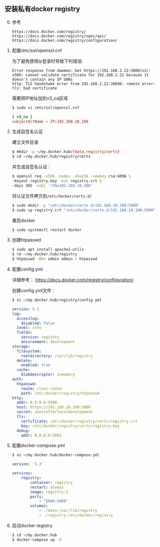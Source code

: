 ## 安装私有docker registry

0. 参考

    ```
    https://docs.docker.com/registry/
    https://docs.docker.com/registry/spec/api/
    https://docs.docker.com/registry/configuration/
    ```

1. 配置/etc/ssl/openssl.cnf

    为了避免使用ip登录时导致下列错误:

    ```log
    Error response from daemon: Get https://192.168.2.22:5000/v2/: x509: cannot validate certificate for 192.168.2.22 because it doesn't contain any IP SANs
    http: TLS handshake error from 192.168.2.22:38696: remote error: tls: bad certificate
    ```

    需要把IP地址加到v3_ca区域

    ```sh
    $ sudo vi /etc/ssl/openssl.cnf
    ```

    ```conf
    [ v3_ca ]
    subjectAltName = IP:192.168.10.100
    ```

1. 生成自签名认证

    建立文件目录

    ```sh
    $ mkdir -p ~/my.docker.hub/{data,registry/certs}
    $ cd ~/my.docker.hub/registry/certs
    ```

    并生成自签名认证：

    ```sh
    $ openssl req -x509 -nodes -sha256 -newkey rsa:4096 \
    -keyout registry.key -out registry.crt \
    -days 365 -subj '/CN=192.168.10.100'
    ```

    将认证文件拷贝到```/etc/docker/certs.d/```

    ```sh
    $ sudo mkdir -p "/etc/docker/certs.d/192.168.10.100:5000"
    $ sudo cp registry.crt "/etc/docker/certs.d/192.168.10.100:5000"
    ```

    重启docker

    ```sh
    $ sudo systemctl restart docker
    ```

1. 创建htpasswd
    
    ```sh
    $ sudo apt install apache2-utils
    $ cd ~/my.docker.hub/registry
    $ htpasswd -Bbn admin admin > htpasswd
    ```

1. 配置config.yml

    详细参考： https://docs.docker.com/registry/configuration/

    创建config.yml文件：

    ```sh
    $ vi ~/my.docker.hub/registry/config.yml 
    ```

    ```yml
    version: 0.1
    log:
      accesslog:
        disabled: false
      level: info
      fields:
        service: registry
        environment: development
    storage:
      filesystem:
        rootdirectory: /var/lib/registry
      delete:
        enabled: true
      cache:
        blobdescriptor: inmemory
    auth:
      htpasswd:
        realm: class-realm
        path: /etc/docker/registry/htpasswd
    http:
      addr: 0.0.0.0:5000
      host: https://192.168.10.100:5000
      secret: asecretforlocaldevelopment
      tls:
        certificate: /etc/docker/registry/certs/registry.crt
        key: /etc/docker/registry/certs/registry.key
      debug:
        addr: 0.0.0.0:5001
    ```

1. 配置docker-compose.yml

    ```sh
    $ vi ~/my.docker.hub/docker-compose.yml
    ```

    ```yml
    version: '3.3'

    services:
        registry:
            container: registry
            restart: always
            image: registry:2
            ports:
                - "5000:5000"
            volumes:
                - ./data:/var/lib/registry
                - ./registry:/etc/docker/registry
    ```

1. 启动docker registry

    ```sh
    $ cd ~/my.docker.hub
    $ docker-compose up -d
    ```

